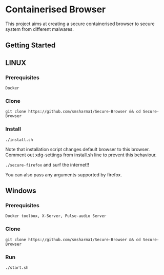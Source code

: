 # Containerised Browser

This project aims at creating a secure containerised browser to secure system from different malwares.

## Getting Started

## LINUX

### Prerequisites
``` Docker ```

### Clone

```git clone https://github.com/smsharma1/Secure-Browser && cd Secure-Browser```


### Install

```./install.sh```

Note that installation script changes default browser to this browser. Comment out xdg-settings from install.sh line to prevent this behaviour.

```./secure-firefox``` 
and surf the internet!!

You can also pass any arguments supported by firefox.


## Windows

### Prerequisites

``` Docker toolbox, X-Server, Pulse-audio Server ```

### Clone

```git clone https://github.com/smsharma1/Secure-Browser && cd Secure-Browser```

### Run

```./start.sh```
